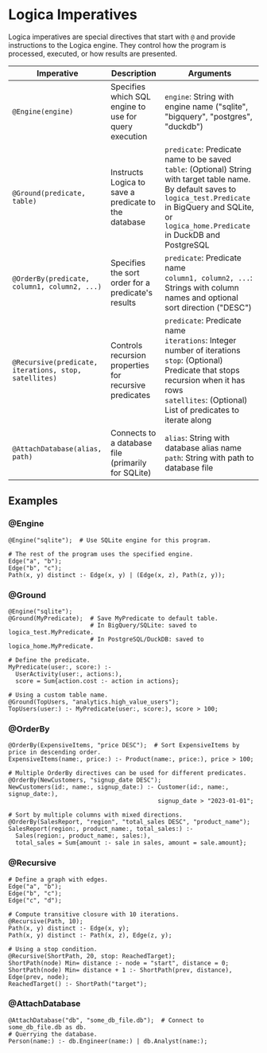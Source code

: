 # Logica Imperatives

Logica imperatives are special directives that start with `@` and provide instructions to the Logica engine. They control how the program is processed, executed, or how results are presented.

| Imperative | Description | Arguments |
|------------|-------------|-----------|
| `@Engine(engine)` | Specifies which SQL engine to use for query execution | `engine`: String with engine name ("sqlite", "bigquery", "postgres", "duckdb") |
| `@Ground(predicate, table)` | Instructs Logica to save a predicate to the database | `predicate`: Predicate name to be saved<br>`table`: (Optional) String with target table name. By default saves to `logica_test.Predicate` in BigQuery and SQLite, or `logica_home.Predicate` in DuckDB and PostgreSQL |
| `@OrderBy(predicate, column1, column2, ...)` | Specifies the sort order for a predicate's results | `predicate`: Predicate name<br>`column1, column2, ...`: Strings with column names and optional sort direction ("DESC") |
| `@Recursive(predicate, iterations, stop, satellites)` | Controls recursion properties for recursive predicates | `predicate`: Predicate name<br>`iterations`: Integer number of iterations<br>`stop`: (Optional) Predicate that stops recursion when it has rows<br>`satellites`: (Optional) List of predicates to iterate along |
| `@AttachDatabase(alias, path)` | Connects to a database file (primarily for SQLite) | `alias`: String with database alias name<br>`path`: String with path to database file |

## Examples

### @Engine
```
@Engine("sqlite");  # Use SQLite engine for this program.

# The rest of the program uses the specified engine.
Edge("a", "b");
Edge("b", "c");
Path(x, y) distinct :- Edge(x, y) | (Edge(x, z), Path(z, y));
```

### @Ground
```
@Engine("sqlite");
@Ground(MyPredicate);  # Save MyPredicate to default table.
                       # In BigQuery/SQLite: saved to logica_test.MyPredicate.
                       # In PostgreSQL/DuckDB: saved to logica_home.MyPredicate.

# Define the predicate.
MyPredicate(user:, score:) :-
  UserActivity(user:, actions:),
  score = Sum{action.cost :- action in actions};

# Using a custom table name.
@Ground(TopUsers, "analytics.high_value_users");
TopUsers(user:) :- MyPredicate(user:, score:), score > 100;
```

### @OrderBy
```
@OrderBy(ExpensiveItems, "price DESC");  # Sort ExpensiveItems by price in descending order.
ExpensiveItems(name:, price:) :- Product(name:, price:), price > 100;

# Multiple OrderBy directives can be used for different predicates.
@OrderBy(NewCustomers, "signup_date DESC");
NewCustomers(id:, name:, signup_date:) :- Customer(id:, name:, signup_date:), 
                                          signup_date > "2023-01-01";

# Sort by multiple columns with mixed directions.
@OrderBy(SalesReport, "region", "total_sales DESC", "product_name");
SalesReport(region:, product_name:, total_sales:) :- 
  Sales(region:, product_name:, sales:),
  total_sales = Sum{amount :- sale in sales, amount = sale.amount};
```

### @Recursive
```
# Define a graph with edges.
Edge("a", "b");
Edge("b", "c");
Edge("c", "d");

# Compute transitive closure with 10 iterations.
@Recursive(Path, 10);
Path(x, y) distinct :- Edge(x, y);
Path(x, y) distinct :- Path(x, z), Edge(z, y);

# Using a stop condition.
@Recursive(ShortPath, 20, stop: ReachedTarget);
ShortPath(node) Min= distance :- node = "start", distance = 0;
ShortPath(node) Min= distance + 1 :- ShortPath(prev, distance), Edge(prev, node);
ReachedTarget() :- ShortPath("target");
```

### @AttachDatabase
```
@AttachDatabase("db", "some_db_file.db");  # Connect to some_db_file.db as db.
# Querrying the database.
Person(name:) :- db.Engineer(name:) | db.Analyst(name:);
```
